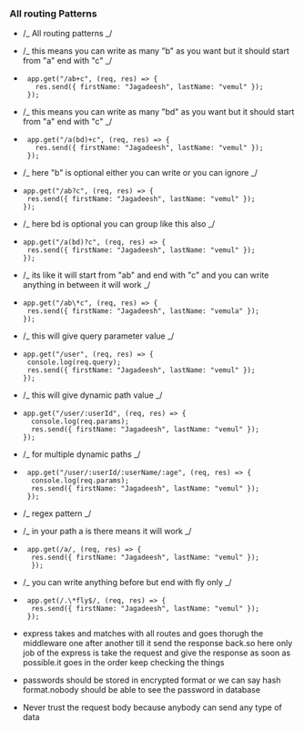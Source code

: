 ### All routing Patterns

- /_ All routing patterns _/

- /_ this means you can write as many "b" as you want but it should start from "a" end with "c" _/
-      app.get("/ab+c", (req, res) => {
         res.send({ firstName: "Jagadeesh", lastName: "vemul" });
       });

- /_ this means you can write as many "bd" as you want but it should start from "a" end with "c" _/
-      app.get("/a(bd)+c", (req, res) => {
         res.send({ firstName: "Jagadeesh", lastName: "vemul" });
       });

- /_ here "b" is optional either you can write or you can ignore _/
-     app.get("/ab?c", (req, res) => {
       res.send({ firstName: "Jagadeesh", lastName: "vemul" });
      });

- /_ here bd is optional you can group like this also _/
-     app.get("/a(bd)?c", (req, res) => {
       res.send({ firstName: "Jagadeesh", lastName: "vemul" });
      });

- /_ its like it will start from "ab" and end with "c" and you can write anything in between it will work _/
-     app.get("/ab\*c", (req, res) => {
       res.send({ firstName: "Jagadeesh", lastName: "vemula" });
      });

- /_ this will give query parameter value _/
-     app.get("/user", (req, res) => {
       console.log(req.query);
       res.send({ firstName: "Jagadeesh", lastName: "vemul" });
      });

- /_ this will give dynamic path value _/
-     app.get("/user/:userId", (req, res) => {
        console.log(req.params);
        res.send({ firstName: "Jagadeesh", lastName: "vemul" });
      });

- /_ for multiple dynamic paths _/
-      app.get("/user/:userId/:userName/:age", (req, res) => {
        console.log(req.params);
        res.send({ firstName: "Jagadeesh", lastName: "vemul" });
       });

- /_ regex pattern _/

- /_ in your path a is there means it will work _/
-      app.get(/a/, (req, res) => {
        res.send({ firstName: "Jagadeesh", lastName: "vemul" });
        });

- /_ you can write anything before but end with fly only _/
-      app.get(/.\*fly$/, (req, res) => {
        res.send({ firstName: "Jagadeesh", lastName: "vemul" });
       });

- express takes and matches with all routes and goes thorugh the middleware one after another till it send the response back.so here only job of the express is take the request and give the response as soon as possible.it goes in the order keep checking the things

- passwords should be stored in encrypted format or we can say hash format.nobody should be able to see the password in database
- Never trust the request body because anybody can send any type of data
